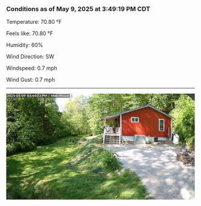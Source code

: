 ### Conditions as of May 9, 2025 at 3:49:19 PM CDT 

Temperature: 70.80 &deg;F

Feels like: 70.80 &deg;F

Humidity: 60%

Wind Direction: SW

Windspeed: 0.7 mph

Wind Gust: 0.7 mph

---

<img src="./images/latest.jpeg"/>

